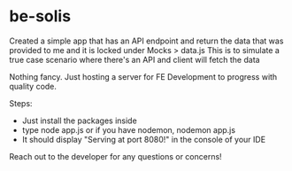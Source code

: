 # be-solis

Created a simple app that has an API endpoint and return the data that was provided to me and it is locked under Mocks > data.js
This is to simulate a true case scenario where there's an API and client will fetch the data

Nothing fancy. Just hosting a server for FE Development to progress with quality code.

Steps:

- Just install the packages inside
- type node app.js or if you have nodemon, nodemon app.js
- It should display "Serving at port 8080!" in the console of your IDE

Reach out to the developer for any questions or concerns!
